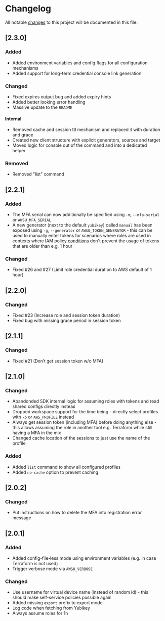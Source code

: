 # Changelog

All notable [changes](http://keepachangelog.com/en/1.0.0/) to this project will be documented in this file.

## [2.3.0]

### Added

- Added environment variables and config flags for all configuration mechanisms
- Added support for long-term credential console link generation

### Changed

- Fixed expires output bug and added expiry hints
- Added better looking error handling
- Massive update to the `README`

#### Internal

- Removed cache and session ttl mechanism and replaced it with duration and grace
- Created new client structure with explicit generators, sources and target  
- Moved logic for console out of the command and into a dedicated helper

### Removed

- Removed "list" command

## [2.2.1]

### Added

- The MFA serial can now additionally be specified using `-m`, `--mfa-serial` or `AWSU_MFA_SERIAL`
- A new generator (next to the default `yubikey`) called `manual` has been exposed using `-g`, `--generator` or `AWSU_TOKEN_GENERATOR` - this can be used to manually enter tokens for scenarios where roles are used in contexts where IAM policy [conditions](https://docs.aws.amazon.com/IAM/latest/UserGuide/id_credentials_mfa_sample-policies.html#ExampleMFADenyNotRecent) don't prevent the usage of tokens that are older than e.g. 1 hour

### Changed

- Fixed #26 and #27 (Limit role credential duration to AWS default of 1 hour)

## [2.2.0]

### Changed

- Fixed #23 (Increase role and session token duration)
- Fixed bug with missing grace period in session token

## [2.1.1]

### Changed

- Fixed #21 (Don’t get session token w/o MFA)

## [2.1.0]

### Changed

- Abandonded SDK internal logic for assuming roles with tokens and read shared configs directly instead
- Dropped workspace support for the time being - directly select profiles with `-p` or `AWS_PROFILE` instead
- Always get session token (including MFA) before doing anything else - this allows assuming the role in another tool e.g. Terraform while still having a MFA in the mix
- Changed cache location of the sessions to just use the name of the profile

### Added

- Added `list` command to show all configured profiles
- Added `no-cache` option to prevent caching

## [2.0.2]

### Changed

- Put instructions on how to delete the MFA into registration error message

## [2.0.1]

### Added

- Added config-file-less mode using environment variables (e.g. in case Terraform is not used)
- Trigger verbose mode via `AWSU_VERBOSE`

### Changed

- Use username for virtual device name (instead of random id) - this should make self-service policies possible again
- Added missing `export` prefix to export mode
- Log code when fetching from Yubikey
- Always assume roles for 1h
